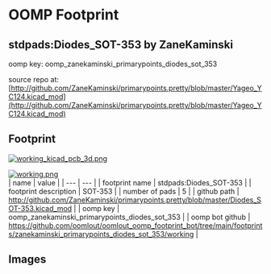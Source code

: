 # OOMP Footprint  
## stdpads:Diodes_SOT-353  by ZaneKaminski  
  
oomp key: oomp_zanekaminski_primarypoints_diodes_sot_353  
  
source repo at: [http://github.com/ZaneKaminski/primarypoints.pretty/blob/master/Yageo_YC124.kicad_mod](http://github.com/ZaneKaminski/primarypoints.pretty/blob/master/Yageo_YC124.kicad_mod)  
## Footprint  
  
[![working_kicad_pcb_3d.png](working_kicad_pcb_3d_600.png)](working_kicad_pcb_3d.png)  
  
[![working.png](working_600.png)](working.png)  
| name | value | 
| --- | --- | 
| footprint name | stdpads:Diodes_SOT-353 | 
| footprint description | SOT-353 | 
| number of pads | 5 | 
| github path | http://github.com/ZaneKaminski/primarypoints.pretty/blob/master/Diodes_SOT-353.kicad_mod | 
| oomp key | oomp_zanekaminski_primarypoints_diodes_sot_353 | 
| oomp bot github | https://github.com/oomlout/oomlout_oomp_footprint_bot/tree/main/footprints/zanekaminski_primarypoints_diodes_sot_353/working | 
## Images  
